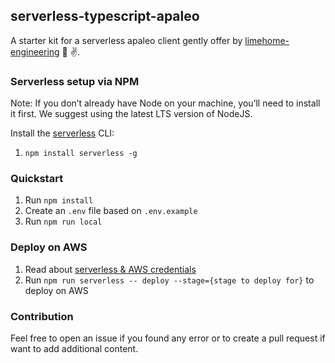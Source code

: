 ## serverless-typescript-apaleo

A starter kit for a serverless apaleo client gently offer by [limehome-engineering](https://medium.com/limehome-engineering) 🙌 ✌️.

### Serverless setup via NPM

Note: If you don’t already have Node on your machine, you’ll need to install it first. We suggest using the latest LTS version of NodeJS.

Install the [serverless](https://www.serverless.com/framework/docs/getting-started/) CLI:

1. `npm install serverless -g`

### Quickstart

1. Run `npm install`
2. Create an `.env` file based on `.env.example`
3. Run `npm run local`

### Deploy on AWS

1. Read about [serverless & AWS credentials](https://www.serverless.com/framework/docs/providers/aws/guide/credentials/)
2. Run `npm run serverless -- deploy --stage={stage to deploy for}` to deploy on AWS

### Contribution

Feel free to open an issue if you found any error or to create a pull request if want to add additional content.